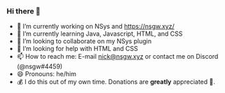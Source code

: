 ### Hi there 👋

<!--
**nsgwick/nsgwick** is a ✨ _special_ ✨ repository because its `README.md` (this file) appears on your GitHub profile.

Here are some ideas to get you started:

- 🔭 I’m currently working on ...
- 🌱 I’m currently learning ...
- 👯 I’m looking to collaborate on ...
- 🤔 I’m looking for help with ...
- 💬 Ask me about ...
- 📫 How to reach me: ...
- 😄 Pronouns: ...
- ⚡ Fun fact: ...
-->

- 🔭 I’m currently working on NSys and https://nsgw.xyz/
- 🌱 I’m currently learning Java, Javascript, HTML, and CSS
- 👯 I’m looking to collaborate on my NSys plugin
- 🤔 I’m looking for help with HTML and CSS
- 📫 How to reach me: E-mail nick@nsgw.xyz or contact me on Discord (@nsgw#4459)
- 😄 Pronouns: he/him
- 💰 I do this out of my own time. Donations are __greatly__ appreciated 🙏.
